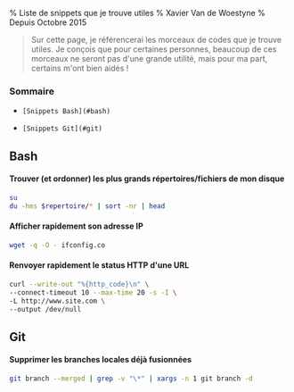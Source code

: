 % Liste de snippets que je trouve utiles
% Xavier Van de Woestyne
% Depuis Octobre 2015

> Sur cette page, je référencerai les morceaux de codes que je trouve utiles.
> Je conçois que pour certaines personnes, beaucoup de ces morceaux ne seront
> pas d'une grande utilité, mais pour ma part, certains m'ont bien aidés !

### Sommaire

*     [Snippets Bash](#bash)
*     [Snippets Git](#git)

## Bash

#### Trouver (et ordonner) les plus grands répertoires/fichiers de mon disque

```bash
su
du -hms $repertoire/* | sort -nr | head
```

#### Afficher rapidement son adresse IP

```bash
wget -q -O - ifconfig.co
```

#### Renvoyer rapidement le status HTTP d'une URL

```bash
curl --write-out "%{http_code}\n" \
--connect-timeout 10 --max-time 20 -s -I \
-L http://www.site.com \
--output /dev/null
```

## Git

#### Supprimer les branches locales déjà fusionnées

```bash
git branch --merged | grep -v "\*" | xargs -n 1 git branch -d
```
